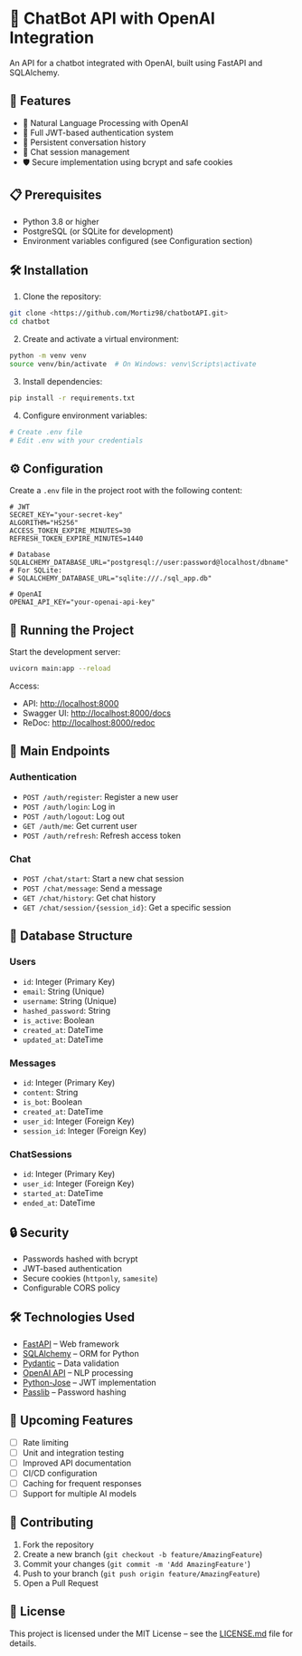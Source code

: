 # 🤖 ChatBot API with OpenAI Integration

An API for a chatbot integrated with OpenAI, built using FastAPI and SQLAlchemy.

## 🚀 Features

* 💬 Natural Language Processing with OpenAI
* 🔐 Full JWT-based authentication system
* 📜 Persistent conversation history
* 🔄 Chat session management
* 🛡️ Secure implementation using bcrypt and safe cookies

## 📋 Prerequisites

* Python 3.8 or higher
* PostgreSQL (or SQLite for development)
* Environment variables configured (see Configuration section)

## 🛠️ Installation

1. Clone the repository:

```bash
git clone <https://github.com/Mortiz98/chatbotAPI.git>
cd chatbot
```

2. Create and activate a virtual environment:

```bash
python -m venv venv
source venv/bin/activate  # On Windows: venv\Scripts\activate
```

3. Install dependencies:

```bash
pip install -r requirements.txt
```

4. Configure environment variables:

```bash
# Create .env file
# Edit .env with your credentials
```

## ⚙️ Configuration

Create a `.env` file in the project root with the following content:

```env
# JWT
SECRET_KEY="your-secret-key"
ALGORITHM="HS256"
ACCESS_TOKEN_EXPIRE_MINUTES=30
REFRESH_TOKEN_EXPIRE_MINUTES=1440

# Database
SQLALCHEMY_DATABASE_URL="postgresql://user:password@localhost/dbname"
# For SQLite:
# SQLALCHEMY_DATABASE_URL="sqlite:///./sql_app.db"

# OpenAI
OPENAI_API_KEY="your-openai-api-key"
```

## 🚀 Running the Project

Start the development server:

```bash
uvicorn main:app --reload
```

Access:

* API: [http://localhost:8000](http://localhost:8000)
* Swagger UI: [http://localhost:8000/docs](http://localhost:8000/docs)
* ReDoc: [http://localhost:8000/redoc](http://localhost:8000/redoc)

## 📌 Main Endpoints

### Authentication

* `POST /auth/register`: Register a new user
* `POST /auth/login`: Log in
* `POST /auth/logout`: Log out
* `GET /auth/me`: Get current user
* `POST /auth/refresh`: Refresh access token

### Chat

* `POST /chat/start`: Start a new chat session
* `POST /chat/message`: Send a message
* `GET /chat/history`: Get chat history
* `GET /chat/session/{session_id}`: Get a specific session

## 💄 Database Structure

### Users

* `id`: Integer (Primary Key)
* `email`: String (Unique)
* `username`: String (Unique)
* `hashed_password`: String
* `is_active`: Boolean
* `created_at`: DateTime
* `updated_at`: DateTime

### Messages

* `id`: Integer (Primary Key)
* `content`: String
* `is_bot`: Boolean
* `created_at`: DateTime
* `user_id`: Integer (Foreign Key)
* `session_id`: Integer (Foreign Key)

### ChatSessions

* `id`: Integer (Primary Key)
* `user_id`: Integer (Foreign Key)
* `started_at`: DateTime
* `ended_at`: DateTime

## 🔒 Security

* Passwords hashed with bcrypt
* JWT-based authentication
* Secure cookies (`httponly`, `samesite`)
* Configurable CORS policy

## 🛠️ Technologies Used

* [FastAPI](https://fastapi.tiangolo.com/) – Web framework
* [SQLAlchemy](https://www.sqlalchemy.org/) – ORM for Python
* [Pydantic](https://docs.pydantic.dev/) – Data validation
* [OpenAI API](https://platform.openai.com/) – NLP processing
* [Python-Jose](https://python-jose.readthedocs.io/) – JWT implementation
* [Passlib](https://passlib.readthedocs.io/) – Password hashing

## 📜 Upcoming Features

* [ ] Rate limiting
* [ ] Unit and integration testing
* [ ] Improved API documentation
* [ ] CI/CD configuration
* [ ] Caching for frequent responses
* [ ] Support for multiple AI models

## 👥 Contributing

1. Fork the repository
2. Create a new branch (`git checkout -b feature/AmazingFeature`)
3. Commit your changes (`git commit -m 'Add AmazingFeature'`)
4. Push to your branch (`git push origin feature/AmazingFeature`)
5. Open a Pull Request

## 📄 License

This project is licensed under the MIT License – see the [LICENSE.md](LICENSE.md) file for details.
